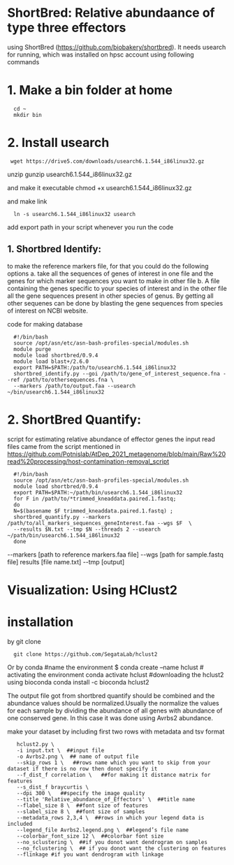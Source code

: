 # ShortBred: Relative abundaance of type three effectors      
using ShortBred (https://github.com/biobakery/shortbred). It needs usearch for running, which was installed on hpsc account using following commands

# 1. Make a bin folder at home
      cd ~
      mkdir bin

# 2. Install usearch

     wget https://drive5.com/downloads/usearch6.1.544_i86linux32.gz

unzip
     gunzip usearch6.1.544_i86linux32.gz

and make it executable
     chmod +x usearch6.1.544_i86linux32.gz
 
and make link

      ln -s usearch6.1.544_i86linux32 usearch

add export path in your script whenever you run the code

## 1. Shortbred Identify:
to make the reference markers file, for that you could do the following options
a. take all the sequences of genes of interest in one file and the genes for which marker sequences you want to make in other file
b. A file containing the genes specific to your species of interest and in the other file all the gene sequences present in other species of genus. 
By getting all other sequenes can be done by blasting the gene sequences from species of interest on NCBI website.

code for making database

      #!/bin/bash
      source /opt/asn/etc/asn-bash-profiles-special/modules.sh
      module purge
      module load shortbred/0.9.4
      module load blast+/2.6.0
      export PATH=$PATH:/path/to/usearch6.1.544_i86linux32
      shortbred_identify.py --goi /path/to/gene_of_interest_sequence.fna --ref /path/to/othersequences.fna \
      --markers /path/to/output.faa --usearch ~/bin/usearch6.1.544_i86linux32

# 2. ShortBred Quantify:
script for estimating relative abundance of effector genes
the input read files came from the script mentioned in https://github.com/Potnislab/AtDep_2021_metagenome/blob/main/Raw%20read%20processing/host-contamination-removal_script 
      
      #!/bin/bash
      source /opt/asn/etc/asn-bash-profiles-special/modules.sh
      module load shortbred/0.9.4  
      export PATH=$PATH:~/path/bin/usearch6.1.544_i86linux32
      for F in /path/to/*trimmed_kneaddata.paired.1.fastq;    
      do
      N=$(basename $F trimmed_kneaddata.paired.1.fastq) ;
      shortbred_quantify.py --markers /path/to/all_markers_sequences_geneInterest.faa --wgs $F  \
      --results $N.txt --tmp $N --threads 2 --usearch ~/path/bin/usearch6.1.544_i86linux32
      done

--markers [path to reference markers.faa file] 
--wgs [path for sample.fastq file] 
results [file name.txt] --tmp [output] 


# Visualization: Using HClust2

# installation
by git clone

      git clone https://github.com/SegataLab/hclust2

Or by conda
      #name the environment
      $ conda create –name hclust
      # activating the environment
      conda activate hclust
      #downloading the hclust2 using bioconda
      conda install -c bioconda hclust2

The output file got from shortbred quantify should be combined and the abundance values should be normalized.Usually the normalize the values for each sample by dividing the abundance of all genes with abundance of one conserved gene. 
In this case it was done using Avrbs2 abundance.

make your dataset by including first two rows with metadata and tsv format

       hclust2.py \
       -i input.txt \  ##input file
       -o Avrbs2.png \  ## name of output file
       --skip_rows 1 \   ##rows name which you want to skip from your dataset if there is no row then donot specify it 
       --f_dist_f correlation \   ##for making it distance matrix for features
       --s_dist_f braycurtis \  
       --dpi 300 \   ##specify the image quality
       --title 'Relative_abundance_of_Effectors' \  ##title name
       --flabel_size 8 \  ##font size of features
       --slabel_size 8 \  ##font size of samples
       --metadata_rows 2,3,4 \  ##rows in which your legend data is included
       --legend_file Avrbs2.legend.png \  ##legend’s file name
       --colorbar_font_size 12 \  ##colorbar font size
       --no_sclustering \  ##if you donot want dendrogram on samples
       --no_fclustering \  ## if you donot want the clustering on features
       --flinkage #if you want dendrogram with linkage
